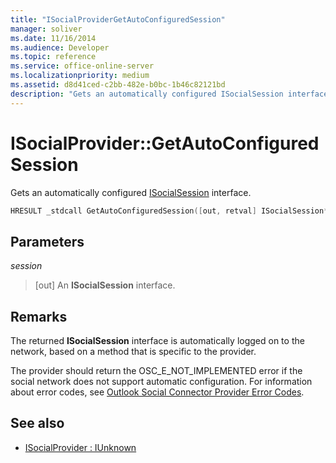 ```yaml
---
title: "ISocialProviderGetAutoConfiguredSession"
manager: soliver
ms.date: 11/16/2014
ms.audience: Developer
ms.topic: reference
ms.service: office-online-server
ms.localizationpriority: medium
ms.assetid: d8d41ced-c2bb-482e-b0bc-1b46c82121bd
description: "Gets an automatically configured ISocialSession interface."
---
```


# ISocialProvider::GetAutoConfiguredSession

Gets an automatically configured [ISocialSession](isocialsessioniunknown.md) interface. 
  
```cpp
HRESULT _stdcall GetAutoConfiguredSession([out, retval] ISocialSession** session);
```

## Parameters

_session_
  
> [out] An **ISocialSession** interface. 
    
## Remarks

The returned **ISocialSession** interface is automatically logged on to the network, based on a method that is specific to the provider. 
  
The provider should return the OSC_E_NOT_IMPLEMENTED error if the social network does not support automatic configuration. For information about error codes, see [Outlook Social Connector Provider Error Codes](outlook-social-connector-provider-error-codes.md).
  
## See also

- [ISocialProvider : IUnknown](isocialprovideriunknown.md)

